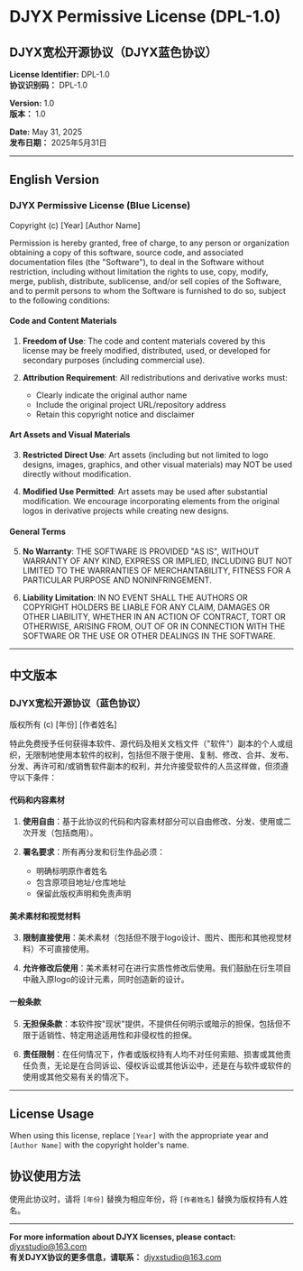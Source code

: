 # DJYX Permissive License (DPL-1.0)
## DJYX宽松开源协议（DJYX蓝色协议）

**License Identifier:** DPL-1.0  
**协议识别码：** DPL-1.0

**Version:** 1.0  
**版本：** 1.0

**Date:** May 31, 2025  
**发布日期：** 2025年5月31日

---

## English Version

### DJYX Permissive License (Blue License)

Copyright (c) [Year] [Author Name]

Permission is hereby granted, free of charge, to any person or organization obtaining a copy of this software, source code, and associated documentation files (the "Software"), to deal in the Software without restriction, including without limitation the rights to use, copy, modify, merge, publish, distribute, sublicense, and/or sell copies of the Software, and to permit persons to whom the Software is furnished to do so, subject to the following conditions:

#### Code and Content Materials
1. **Freedom of Use**: The code and content materials covered by this license may be freely modified, distributed, used, or developed for secondary purposes (including commercial use).

2. **Attribution Requirement**: All redistributions and derivative works must:
   - Clearly indicate the original author name
   - Include the original project URL/repository address
   - Retain this copyright notice and disclaimer

#### Art Assets and Visual Materials
3. **Restricted Direct Use**: Art assets (including but not limited to logo designs, images, graphics, and other visual materials) may NOT be used directly without modification.

4. **Modified Use Permitted**: Art assets may be used after substantial modification. We encourage incorporating elements from the original logos in derivative projects while creating new designs.

#### General Terms
5. **No Warranty**: THE SOFTWARE IS PROVIDED "AS IS", WITHOUT WARRANTY OF ANY KIND, EXPRESS OR IMPLIED, INCLUDING BUT NOT LIMITED TO THE WARRANTIES OF MERCHANTABILITY, FITNESS FOR A PARTICULAR PURPOSE AND NONINFRINGEMENT.

6. **Liability Limitation**: IN NO EVENT SHALL THE AUTHORS OR COPYRIGHT HOLDERS BE LIABLE FOR ANY CLAIM, DAMAGES OR OTHER LIABILITY, WHETHER IN AN ACTION OF CONTRACT, TORT OR OTHERWISE, ARISING FROM, OUT OF OR IN CONNECTION WITH THE SOFTWARE OR THE USE OR OTHER DEALINGS IN THE SOFTWARE.

---

## 中文版本

### DJYX宽松开源协议（蓝色协议）

版权所有 (c) [年份] [作者姓名]

特此免费授予任何获得本软件、源代码及相关文档文件（"软件"）副本的个人或组织，无限制地使用本软件的权利，包括但不限于使用、复制、修改、合并、发布、分发、再许可和/或销售软件副本的权利，并允许接受软件的人员这样做，但须遵守以下条件：

#### 代码和内容素材
1. **使用自由**：基于此协议的代码和内容素材部分可以自由修改、分发、使用或二次开发（包括商用）。

2. **署名要求**：所有再分发和衍生作品必须：
   - 明确标明原作者姓名
   - 包含原项目地址/仓库地址
   - 保留此版权声明和免责声明

#### 美术素材和视觉材料
3. **限制直接使用**：美术素材（包括但不限于logo设计、图片、图形和其他视觉材料）不可直接使用。

4. **允许修改后使用**：美术素材可在进行实质性修改后使用。我们鼓励在衍生项目中融入原logo的设计元素，同时创造新的设计。

#### 一般条款
5. **无担保条款**：本软件按"现状"提供，不提供任何明示或暗示的担保，包括但不限于适销性、特定用途适用性和非侵权性的担保。

6. **责任限制**：在任何情况下，作者或版权持有人均不对任何索赔、损害或其他责任负责，无论是在合同诉讼、侵权诉讼或其他诉讼中，还是在与软件或软件的使用或其他交易有关的情况下。

---

## License Usage
When using this license, replace `[Year]` with the appropriate year and `[Author Name]` with the copyright holder's name.

## 协议使用方法
使用此协议时，请将 `[年份]` 替换为相应年份，将 `[作者姓名]` 替换为版权持有人姓名。

---

**For more information about DJYX licenses, please contact:** djyxstudio@163.com  
**有关DJYX协议的更多信息，请联系：** djyxstudio@163.com
